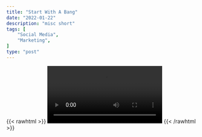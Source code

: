 ```yaml
---
title: "Start With A Bang"
date: "2022-01-22"
description: "misc short"
tags: [
    "Social Media",
    "Marketing",
]
type: "post"
---
```

{{< rawhtml >}}
    <video width="auto" height="auto" controls>
        <source src="https://clips.dev00ps.com/MISC/start_with_a_bang.mp4" type="video/mp4"> 
    </video>
{{< /rawhtml >}}    